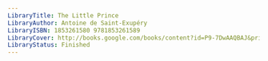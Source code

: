 ```yaml
---
LibraryTitle: The Little Prince
LibraryAuthor: Antoine de Saint-Exupéry
LibraryISBN: 1853261580 9781853261589
LibraryCover: http://books.google.com/books/content?id=P9-7DwAAQBAJ&printsec=frontcover&img=1&zoom=1&source=gbs_api
LibraryStatus: Finished
---
```

